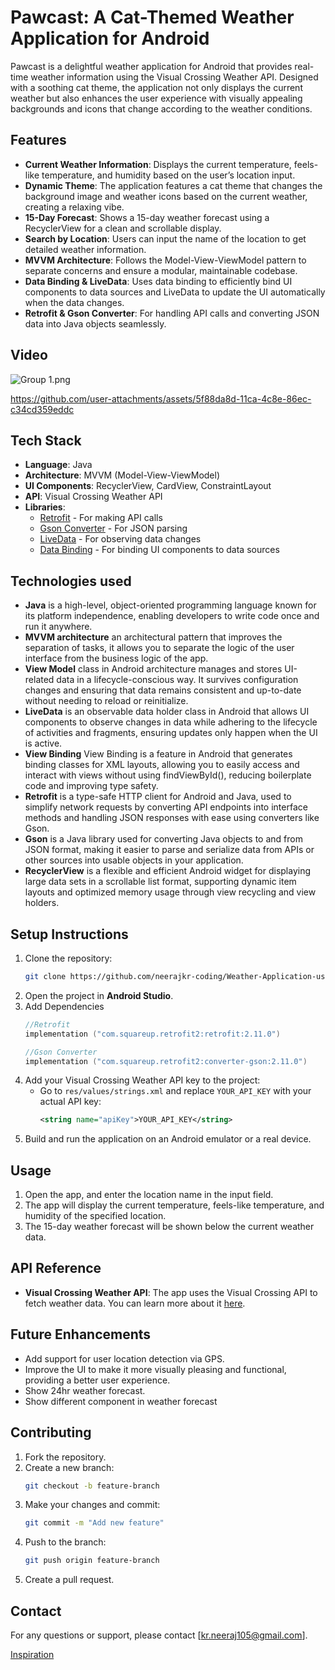 
# Pawcast: A Cat-Themed Weather Application for Android

Pawcast is a delightful weather application for Android that provides real-time weather information using the Visual Crossing Weather API. Designed with a soothing cat theme, the application not only displays the current weather but also enhances the user experience with visually appealing backgrounds and icons that change according to the weather conditions.

## Features
- **Current Weather Information**: Displays the current temperature, feels-like temperature, and humidity based on the user’s location input.
- **Dynamic Theme**: The application features a cat theme that changes the background image and weather icons based on the current weather, creating a relaxing vibe.
- **15-Day Forecast**: Shows a 15-day weather forecast using a RecyclerView for a clean and scrollable display.
- **Search by Location**: Users can input the name of the location to get detailed weather information.
- **MVVM Architecture**: Follows the Model-View-ViewModel pattern to separate concerns and ensure a modular, maintainable codebase.
- **Data Binding & LiveData**: Uses data binding to efficiently bind UI components to data sources and LiveData to update the UI automatically when the data changes.
- **Retrofit & Gson Converter**: For handling API calls and converting JSON data into Java objects seamlessly.

## Video

![Group 1.png](https://github.com/user-attachments/assets/379d33c8-2760-485e-83e5-7ac1aab13f07)

https://github.com/user-attachments/assets/5f88da8d-11ca-4c8e-86ec-c34cd359eddc


## Tech Stack
- **Language**: Java
- **Architecture**: MVVM (Model-View-ViewModel)
- **UI Components**: RecyclerView, CardView, ConstraintLayout
- **API**: Visual Crossing Weather API
- **Libraries**: 
  - [Retrofit](https://square.github.io/retrofit/) - For making API calls
  - [Gson Converter](https://github.com/square/retrofit/tree/master/retrofit-converters/gson) - For JSON parsing
  - [LiveData](https://developer.android.com/topic/libraries/architecture/livedata) - For observing data changes
  - [Data Binding](https://developer.android.com/topic/libraries/data-binding) - For binding UI components to data sources

## Technologies used
- **Java** is a high-level, object-oriented programming language known for its platform independence, enabling developers to write code once and run it anywhere. 
- **MVVM architecture** an architectural pattern that improves the separation of tasks, it allows you to separate the logic of the user interface from the business logic of the app.
- **View Model** class in Android architecture manages and stores UI-related data in a lifecycle-conscious way. It survives configuration changes and ensuring that data remains consistent and up-to-date without needing to reload or reinitialize.
- **LiveData** is an observable data holder class in Android that allows UI components to observe changes in data while adhering to the lifecycle of activities and fragments, ensuring updates only happen when the UI is active.
- **View Binding** View Binding is a feature in Android that generates binding classes for XML layouts, allowing you to easily access and interact with views without using findViewById(), reducing boilerplate code and improving type safety.
- **Retrofit** is a type-safe HTTP client for Android and Java, used to simplify network requests by converting API endpoints into interface methods and handling JSON responses with ease using converters like Gson.
- **Gson**  is a Java library used for converting Java objects to and from JSON format, making it easier to parse and serialize data from APIs or other sources into usable objects in your application.
- **RecyclerView** is a flexible and efficient Android widget for displaying large data sets in a scrollable list format, supporting dynamic item layouts and optimized memory usage through view recycling and view holders.

## Setup Instructions
1. Clone the repository:
   ```bash
   git clone https://github.com/neerajkr-coding/Weather-Application-using-API
   ```
2. Open the project in **Android Studio**.
3. Add Dependencies
    ```kotlin                                                                                                                                                                  
    //Retrofit
    implementation ("com.squareup.retrofit2:retrofit:2.11.0")

    //Gson Converter
    implementation ("com.squareup.retrofit2:converter-gson:2.11.0")
    ```
4. Add your Visual Crossing Weather API key to the project:
   - Go to `res/values/strings.xml` and replace `YOUR_API_KEY` with your actual API key:
     ```xml
     <string name="apiKey">YOUR_API_KEY</string>
     ```
5. Build and run the application on an Android emulator or a real device.

## Usage
1. Open the app, and enter the location name in the input field.
2. The app will display the current temperature, feels-like temperature, and humidity of the specified location.
3. The 15-day weather forecast will be shown below the current weather data.

## API Reference
- **Visual Crossing Weather API**: The app uses the Visual Crossing API to fetch weather data. You can learn more about it [here](https://www.visualcrossing.com/).

## Future Enhancements
- Add support for user location detection via GPS.
- Improve the UI to make it more visually pleasing and functional, providing a better user experience.
- Show 24hr weather forecast.
- Show different component in weather forecast

## Contributing
1. Fork the repository.
2. Create a new branch:
   ```bash
   git checkout -b feature-branch
   ```
3. Make your changes and commit:
   ```bash
   git commit -m "Add new feature"
   ```
4. Push to the branch:
   ```bash
   git push origin feature-branch
   ```
5. Create a pull request.

## Contact
For any questions or support, please contact [kr.neeraj105@gmail.com].

[Inspiration](https://www.behance.net/gallery/207981775/PawCast-Cat-Themed-Weather-App)
